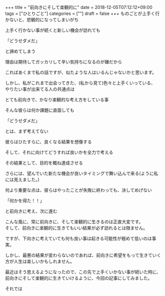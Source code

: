 +++
title = "前向きにそして楽観的に"
date = 2018-12-05T07:12:12+09:00
tags = ["ひとりごと"]
categories = [""]
draft = false
+++
ものごとが上手く行かないと、悲観的になってしまいがち

上手く行かない事が続くと新しい機会が訪れても

「どうせダメだ」

と諦めてしまう

理由は期待してガッカリして辛い気持ちになるのが嫌だから

こればあくまで私の話ですが、似たような人はいるんじゃないかと思います。

しかし、私がこれまで出会ってきた、(私から見て)色々と上手くいっている、  
やりたい事が出来てる人の共通点は

とても前向きで、かなり楽観的な考え方をしている事

そんな彼らは何か課題に直面しても

「どうせダメだ」

とは、まず考えてない

彼らはひたすらに、良くなる結果を想像する

そして、それに向けてどうすれば良いかを全力で考える

その結果として、目的を概ね達成させる

さらには、望んでいた新たな機会が良いタイミングで舞い込んで来る(ように私には見えました。)

何より重要な点は、彼らはやったことが失敗に終わっても、決してめげない

「何かを得た！！」

と前向きに考え、次に進む

こんな風に、常に前向きに、そして楽観的に生きるのは正直大変です。  
そして、前向きに楽観的に生きてもいい結果が必ず訪れるとは限ません。

ですが、下向きに考えていても何も良い事は起きる可能性が極めて低いのは事実。

しかし、最悪の結果が変わらないのであれば、前向きに希望をもって生きていく方が人生は楽しいかもしれません。

最近はそう思えるようになったので、この先で上手くいかない事が続いた時に、  
前向きにそして楽観的に生きていけるように、今回の記事にしてみました。


それでは
